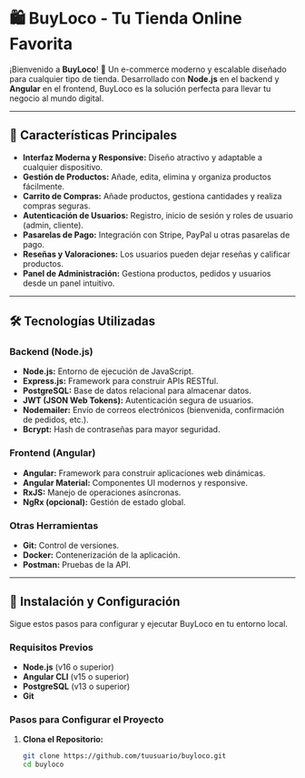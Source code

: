 # 🛍️ BuyLoco - Tu Tienda Online Favorita

¡Bienvenido a **BuyLoco**! 🚀 Un e-commerce moderno y escalable diseñado para cualquier tipo de tienda. Desarrollado con **Node.js** en el backend y **Angular** en el frontend, BuyLoco es la solución perfecta para llevar tu negocio al mundo digital.

---

## 🌟 Características Principales

- **Interfaz Moderna y Responsive:** Diseño atractivo y adaptable a cualquier dispositivo.
- **Gestión de Productos:** Añade, edita, elimina y organiza productos fácilmente.
- **Carrito de Compras:** Añade productos, gestiona cantidades y realiza compras seguras.
- **Autenticación de Usuarios:** Registro, inicio de sesión y roles de usuario (admin, cliente).
- **Pasarelas de Pago:** Integración con Stripe, PayPal u otras pasarelas de pago.
- **Reseñas y Valoraciones:** Los usuarios pueden dejar reseñas y calificar productos.
- **Panel de Administración:** Gestiona productos, pedidos y usuarios desde un panel intuitivo.

---

## 🛠️ Tecnologías Utilizadas

### Backend (Node.js)
- **Node.js:** Entorno de ejecución de JavaScript.
- **Express.js:** Framework para construir APIs RESTful.
- **PostgreSQL:** Base de datos relacional para almacenar datos.
- **JWT (JSON Web Tokens):** Autenticación segura de usuarios.
- **Nodemailer:** Envío de correos electrónicos (bienvenida, confirmación de pedidos, etc.).
- **Bcrypt:** Hash de contraseñas para mayor seguridad.

### Frontend (Angular)
- **Angular:** Framework para construir aplicaciones web dinámicas.
- **Angular Material:** Componentes UI modernos y responsive.
- **RxJS:** Manejo de operaciones asíncronas.
- **NgRx (opcional):** Gestión de estado global.

### Otras Herramientas
- **Git:** Control de versiones.
- **Docker:** Contenerización de la aplicación.
- **Postman:** Pruebas de la API.

---

## 🚀 Instalación y Configuración

Sigue estos pasos para configurar y ejecutar BuyLoco en tu entorno local.

### Requisitos Previos
- **Node.js** (v16 o superior)
- **Angular CLI** (v15 o superior)
- **PostgreSQL** (v13 o superior)
- **Git**

### Pasos para Configurar el Proyecto

1. **Clona el Repositorio:**
   ```bash
   git clone https://github.com/tuusuario/buyloco.git
   cd buyloco
